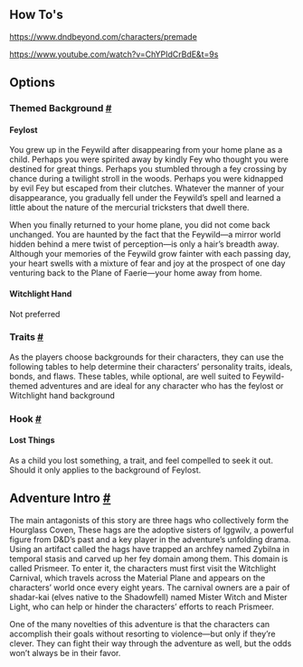 ## How To's
https://www.dndbeyond.com/characters/premade

https://www.youtube.com/watch?v=ChYPIdCrBdE&t=9s

## Options
### Themed Background [#](https://www.dndbeyond.com/sources/dnd/twbtw/into-the-feywild#Backgrounds)

#### Feylost 
You grew up in the Feywild after disappearing from your home plane as a child. Perhaps you were spirited away by kindly Fey who thought you were destined for great things. Perhaps you stumbled through a fey crossing by chance during a twilight stroll in the woods. Perhaps you were kidnapped by evil Fey but escaped from their clutches. Whatever the manner of your disappearance, you gradually fell under the Feywild’s spell and learned a little about the nature of the mercurial tricksters that dwell there.

When you finally returned to your home plane, you did not come back unchanged. You are haunted by the fact that the Feywild—a mirror world hidden behind a mere twist of perception—is only a hair’s breadth away. Although your memories of the Feywild grow fainter with each passing day, your heart swells with a mixture of fear and joy at the prospect of one day venturing back to the Plane of Faerie—your home away from home.

#### Witchlight Hand
Not preferred

### Traits [#](https://www.dndbeyond.com/sources/dnd/twbtw/into-the-feywild#CharacterTraits)
As the players choose backgrounds for their characters, they can use the following tables to help determine their characters’ personality traits, ideals, bonds, and flaws.
These tables, while optional, are well suited to Feywild-themed adventures and are ideal for any character who has the feylost or Witchlight hand background

### Hook [#](https://www.dndbeyond.com/sources/dnd/twbtw/into-the-feywild#BeginningtheAdventure)

#### Lost Things 
As a child you lost something, a trait, and feel compelled to seek it out. 
Should it only applies to the background of Feylost.

## Adventure Intro [#](https://www.dndbeyond.com/sources/dnd/twbtw/witchlight-carnival#Chapter1WitchlightCarnival)

The main antagonists of this story are three hags who collectively form the Hourglass Coven, These hags are the adoptive sisters of Iggwilv, a powerful figure from D&D’s past and a key player in the adventure’s unfolding drama. Using an artifact called the hags have trapped an archfey named Zybilna in temporal stasis and carved up her fey domain among them. This domain is called Prismeer. To enter it, the characters must first visit the Witchlight Carnival, which travels across the Material Plane and appears on the characters’ world once every eight years. The carnival owners are a pair of shadar-kai (elves native to the Shadowfell) named Mister Witch and Mister Light, who can help or hinder the characters’ efforts to reach Prismeer.

One of the many novelties of this adventure is that the characters can accomplish their goals without resorting to violence—but only if they’re clever. They can fight their way through the adventure as well, but the odds won’t always be in their favor.
